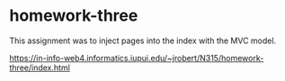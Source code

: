 # homework-three
 
 This assignment was to inject pages into the index with the MVC model. 
 
https://in-info-web4.informatics.iupui.edu/~jrobert/N315/homework-three/index.html
